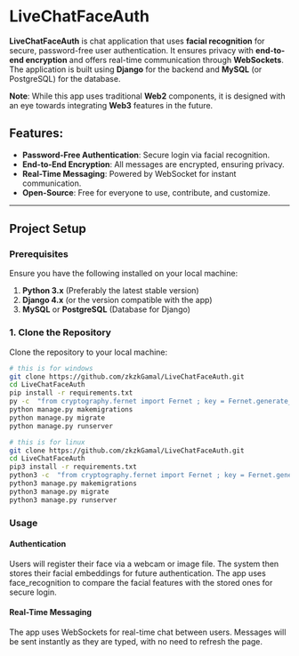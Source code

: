 # LiveChatFaceAuth

**LiveChatFaceAuth** is chat application that uses **facial recognition** for secure, password-free user authentication. It ensures privacy with **end-to-end encryption** and offers real-time communication through **WebSockets**. The application is built using **Django** for the backend and **MySQL** (or PostgreSQL) for the database. 

**Note**: While this app uses traditional **Web2** components, it is designed with an eye towards integrating **Web3** features in the future.

## Features:
- **Password-Free Authentication**: Secure login via facial recognition.
- **End-to-End Encryption**: All messages are encrypted, ensuring privacy.
- **Real-Time Messaging**: Powered by WebSocket for instant communication.
- **Open-Source**: Free for everyone to use, contribute, and customize.

---

## Project Setup

### Prerequisites

Ensure you have the following installed on your local machine:

1. **Python 3.x** (Preferably the latest stable version)
2. **Django 4.x** (or the version compatible with the app)
4. **MySQL** or **PostgreSQL** (Database for Django)

### 1. Clone the Repository

Clone the repository to your local machine:

``` bash
# this is for windows 
git clone https://github.com/zkzkGamal/LiveChatFaceAuth.git
cd LiveChatFaceAuth
pip install -r requirements.txt
py -c  "from cryptography.fernet import Fernet ; key = Fernet.generate_key(); print(key.decode())"
python manage.py makemigrations
python manage.py migrate
python manage.py runserver
```

``` bash
# this is for linux 
git clone https://github.com/zkzkGamal/LiveChatFaceAuth.git
cd LiveChatFaceAuth
pip3 install -r requirements.txt
python3 -c  "from cryptography.fernet import Fernet ; key = Fernet.generate_key(); print(key.decode())"
python3 manage.py makemigrations
python3 manage.py migrate
python3 manage.py runserver
```
### Usage
#### Authentication
Users will register their face via a webcam or image file.
The system then stores their facial embeddings for future authentication.
The app uses face_recognition to compare the facial features with the stored ones for secure login.

#### Real-Time Messaging
The app uses WebSockets for real-time chat between users. Messages will be sent instantly as they are typed, with no need to refresh the page.
